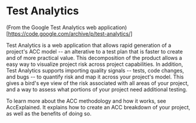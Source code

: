 # Test Analytics

(From the Google Test Analytics web application)[https://code.google.com/archive/p/test-analytics/]


  Test Analytics is a web application that allows rapid generation of a project's ACC model -- an alterative to a test plan that is faster to create and of more practical value. This decomposition of the product allows a easy way to visualize project risk across project capabilities. In addition, Test Analytics supports importing quality signals -- tests, code changes, and bugs -- to quantify risk and map it across your project's model. This gives a bird's eye view of the risk associated with all areas of your project, and a way to assess what portions of your project need additional testing.
  
  To learn more about the ACC methodology and how it works, see AccExplained. It explains how to create an ACC breakdown of your project, as well as the benefits of doing so.
